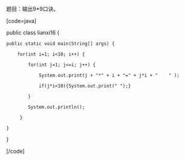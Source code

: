题目：输出9*9口诀。     
[code=java]
public class lianxi16 {
	public static void main(String[] args) {
		for(int i=1; i<10; i++) {
			for(int j=1; j<=i; j++) {
				System.out.print(j + "*" + i + "=" + j*i + "    " );
				if(j*i<10){System.out.print(" ");}
			}
			System.out.println();
		 }
	}
} 
[/code]